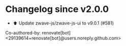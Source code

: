 # Changelog since v2.0.0
- ⬆️ Update zwave-js/zwave-js-ui to v9.0.1 (#581)

Co-authored-by: renovate[bot] <29139614+renovate[bot]@users.noreply.github.com> 
